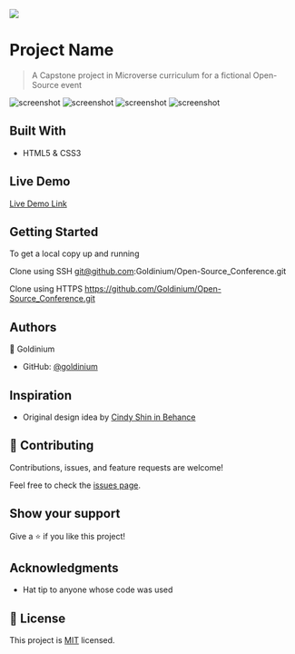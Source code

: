 ![](https://img.shields.io/badge/Microverse-blueviolet)

# Project Name

> A Capstone project in Microverse curriculum for a fictional Open-Source event


![screenshot](/img/home_mobile.png)
![screenshot](/img/about_mobile.png)
![screenshot](/img/home_desktop.png)
![screenshot](/img/about_desktop.png)


## Built With

- HTML5 & CSS3

## Live Demo

[Live Demo Link](https://goldinium.github.io/Open-Source_Conference/)


## Getting Started


To get a local copy up and running

Clone using SSH
git@github.com:Goldinium/Open-Source_Conference.git

Clone using HTTPS
https://github.com/Goldinium/Open-Source_Conference.git


## Authors

👤 Goldinium

- GitHub: [@goldinium](https://github.com/goldinium)

## Inspiration

- Original design idea by [Cindy Shin in Behance](https://www.behance.net/adagio07)



## 🤝 Contributing

Contributions, issues, and feature requests are welcome!

Feel free to check the [issues page](../../issues/).

## Show your support

Give a ⭐️ if you like this project!

## Acknowledgments

- Hat tip to anyone whose code was used

## 📝 License

This project is [MIT](./MIT.md) licensed.
